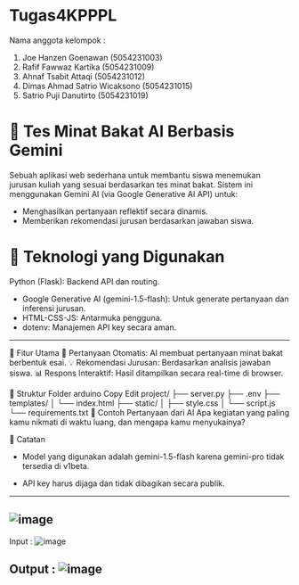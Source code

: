 # Tugas4KPPPL

Nama anggota kelompok : 
1. Joe Hanzen Goenawan (5054231003)
2. Rafif Fawwaz Kartika (5054231009)
3. Ahnaf Tsabit Attaqi (5054231012)
4. Dimas Ahmad Satrio Wicaksono (5054231015)
5. Satrio Puji Danutirto (5054231019)


# 🧠 Tes Minat Bakat AI Berbasis Gemini
Sebuah aplikasi web sederhana untuk membantu siswa menemukan jurusan kuliah yang sesuai berdasarkan tes minat bakat. Sistem ini menggunakan Gemini AI (via Google Generative AI API) untuk:
- Menghasilkan pertanyaan reflektif secara dinamis.
- Memberikan rekomendasi jurusan berdasarkan jawaban siswa.

# 🚀 Teknologi yang Digunakan
Python (Flask): Backend API dan routing.

- Google Generative AI (gemini-1.5-flash): Untuk generate pertanyaan dan inferensi jurusan.
- HTML-CSS-JS: Antarmuka pengguna.
- dotenv: Manajemen API key secara aman.

---------------------

🧩 Fitur Utama
🔄 Pertanyaan Otomatis: AI membuat pertanyaan minat bakat berbentuk esai.
💡 Rekomendasi Jurusan: Berdasarkan analisis jawaban siswa.
📊 Respons Interaktif: Hasil ditampilkan secara real-time di browser.

📁 Struktur Folder
arduino
Copy
Edit
project/
├── server.py
├── .env
├── templates/
│   └── index.html
├── static/
│   ├── style.css
│   └── script.js
└── requirements.txt
📝 Contoh Pertanyaan dari AI
Apa kegiatan yang paling kamu nikmati di waktu luang, dan mengapa kamu menyukainya?

📌 Catatan
- Model yang digunakan adalah gemini-1.5-flash karena gemini-pro tidak tersedia di v1beta.

- API key harus dijaga dan tidak dibagikan secara publik.

-------------------------
![image](https://github.com/user-attachments/assets/98074733-acc2-4a46-876d-394bae3e1c1c)
--------------
Input : 
![image](https://github.com/user-attachments/assets/181b112b-3253-48aa-a05a-c2298109cc27)

Output : 
![image](https://github.com/user-attachments/assets/e595c704-7ef7-4367-8fc5-24f3986a3af2)
---------------
